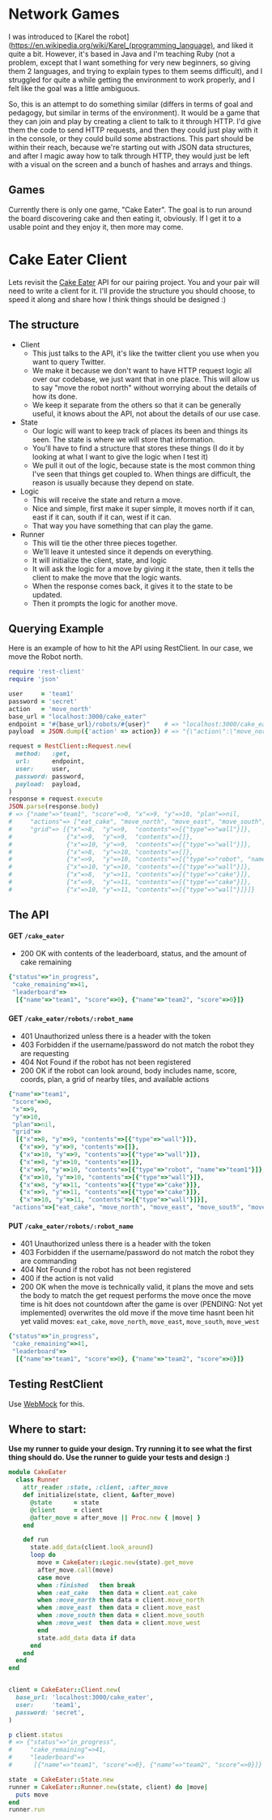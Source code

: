 Network Games
=============

I was introduced to [Karel the robot](https://en.wikipedia.org/wiki/Karel_(programming_language),
and liked it quite a bit. However, it's based in Java and I'm teaching Ruby (not a problem, except
that I want something for very new beginners, so giving them 2 languages, and trying to explain
types to them seems difficult), and I struggled for quite a while getting the environment to work
properly, and I felt like the goal was a little ambiguous.

So, this is an attempt to do something similar (differs in terms of goal and pedagogy, but similar
in terms of the environment). It would be a game that they can join and play by creating a client
to talk to it through HTTP. I'd give them the code to send HTTP requests, and then they could
just play with it in the console, or they could build some abstractions. This part should be
within their reach, because we're starting out with JSON data structures, and after I magic away
how to talk through HTTP, they would just be left with a visual on the screen and a bunch of
hashes and arrays and things.


Games
-----

Currently there is only one game, "Cake Eater". The goal is to run around the board discovering cake
and then eating it, obviously. If I get it to a usable point and they enjoy it, then more may come.


Cake Eater Client
=================

Lets revisit the [Cake Eater](https://github.com/JoshCheek/network_games)
API for our pairing project. You and your pair will need to write a client for it.
I'll provide the structure you should choose, to speed it along and share how
I think things should be designed :)

The structure
-------------

* Client
  * This just talks to the API, it's like the twitter client you use when you want to query Twitter.
  * We make it because we don't want to have HTTP request logic all over our codebase,
    we just want that in one place. This will allow us to say "move the robot north" without worrying
    about the details of how its done.
  * We keep it separate from the others so that it can be generally useful,
    it knows about the API, not about the details of our use case.
* State
  * Our logic will want to keep track of places its been and things its seen.
    The state is where we will store that information.
  * You'll have to find a structure that stores these things
    (I do it by looking at what I want to give the logic when I test it)
  * We pull it out of the logic, because state is the most common thing I've seen that
    things get coupled to. When things are difficult, the reason is usually because they depend on state.
* Logic
  * This will receive the state and return a move.
  * Nice and simple, first make it super simple, it moves north if it can, east if it can, south if it can, west if it can.
  * That way you have something that can play the game.
* Runner
  * This will tie the other three pieces together.
  * We'll leave it untested since it depends on everything.
  * It will initialize the client, state, and logic
  * It will ask the logic for a move by giving it the state,
    then it tells the client to make the move that the logic wants.
  * When the response comes back, it gives it to the state to be updated.
  * Then it prompts the logic for another move.


Querying Example
----------------

Here is an example of how to hit the API using RestClient.
In our case, we move the Robot north.

```ruby
require 'rest-client'
require 'json'

user     = 'team1'
password = 'secret'
action   = 'move_north'
base_url = "localhost:3000/cake_eater"
endpoint = "#{base_url}/robots/#{user}"    # => "localhost:3000/cake_eater/robots/team1"
payload  = JSON.dump({'action' => action}) # => "{\"action\":\"move_north\"}"

request = RestClient::Request.new(
  method:   :get,
  url:      endpoint,
  user:     user,
  password: password,
  payload:  payload,
)
response = request.execute
JSON.parse(response.body)
# => {"name"=>"team1", "score"=>0, "x"=>9, "y"=>10, "plan"=>nil,
#     "actions"=> ["eat_cake", "move_north", "move_east", "move_south", "move_west"],
#     "grid"=> [{"x"=>8,  "y"=>9,  "contents"=>[{"type"=>"wall"}]},
#               {"x"=>9,  "y"=>9,  "contents"=>[]},
#               {"x"=>10, "y"=>9,  "contents"=>[{"type"=>"wall"}]},
#               {"x"=>8,  "y"=>10, "contents"=>[]},
#               {"x"=>9,  "y"=>10, "contents"=>[{"type"=>"robot", "name"=>"team1"}]},
#               {"x"=>10, "y"=>10, "contents"=>[{"type"=>"wall"}]},
#               {"x"=>8,  "y"=>11, "contents"=>[{"type"=>"cake"}]},
#               {"x"=>9,  "y"=>11, "contents"=>[{"type"=>"cake"}]},
#               {"x"=>10, "y"=>11, "contents"=>[{"type"=>"wall"}]}]}
```


The API
-------

#### GET `/cake_eater`

* 200 OK with contents of the leaderboard, status, and the amount of cake remaining

```ruby
{"status"=>"in_progress",
 "cake_remaining"=>41,
 "leaderboard"=>
  [{"name"=>"team1", "score"=>0}, {"name"=>"team2", "score"=>0}]}
```


#### GET `/cake_eater/robots/:robot_name`

* 401 Unauthorized unless there is a header with the token
* 403 Forbidden if the username/password do not match the robot they are requesting
* 404 Not Found if the robot has not been registered
* 200 OK if the robot can look around, body includes name, score, coords, plan, a grid of nearby tiles, and available actions

```ruby
{"name"=>"team1",
 "score"=>0,
 "x"=>9,
 "y"=>10,
 "plan"=>nil,
 "grid"=>
  [{"x"=>8, "y"=>9, "contents"=>[{"type"=>"wall"}]},
   {"x"=>9, "y"=>9, "contents"=>[]},
   {"x"=>10, "y"=>9, "contents"=>[{"type"=>"wall"}]},
   {"x"=>8, "y"=>10, "contents"=>[]},
   {"x"=>9, "y"=>10, "contents"=>[{"type"=>"robot", "name"=>"team1"}]},
   {"x"=>10, "y"=>10, "contents"=>[{"type"=>"wall"}]},
   {"x"=>8, "y"=>11, "contents"=>[{"type"=>"cake"}]},
   {"x"=>9, "y"=>11, "contents"=>[{"type"=>"cake"}]},
   {"x"=>10, "y"=>11, "contents"=>[{"type"=>"wall"}]}],
 "actions"=>["eat_cake", "move_north", "move_east", "move_south", "move_west"]}
```

#### PUT `/cake_eater/robots/:robot_name`

* 401 Unauthorized unless there is a header with the token
* 403 Forbidden if the username/password do not match the robot they are commanding
* 404 Not Found if the robot has not been registered
* 400 if the action is not valid
* 200 OK
  when the move is technically valid, it plans the move and sets the body to match the get request
  performs the move once the move time is hit
  does not countdown after the game is over (PENDING: Not yet implemented)
  overwrites the old move if the move time hasnt been hit yet
  valid moves: `eat_cake`, `move_north`, `move_east`, `move_south`, `move_west`

```ruby
{"status"=>"in_progress",
 "cake_remaining"=>41,
 "leaderboard"=>
  [{"name"=>"team1", "score"=>0}, {"name"=>"team2", "score"=>0}]}
```

Testing RestClient
------------------

Use [WebMock](https://github.com/CodePlatoon/curriculum/blob/a4ffa867c2f657676fe7fafefae4625402587bc8/phase2/testing_with_web_requests.md#stubbing-with-webmock)
for this.


Where to start:
---------------

**Use my runner to guide your design.
Try running it to see what the first thing should do.
Use the runner to guide your tests and design :)**

```ruby
module CakeEater
  class Runner
    attr_reader :state, :client, :after_move
    def initialize(state, client, &after_move)
      @state      = state
      @client     = client
      @after_move = after_move || Proc.new { |move| }
    end

    def run
      state.add_data(client.look_around)
      loop do
        move = CakeEater::Logic.new(state).get_move
        after_move.call(move)
        case move
        when :finished   then break
        when :eat_cake   then data = client.eat_cake
        when :move_north then data = client.move_north
        when :move_east  then data = client.move_east
        when :move_south then data = client.move_south
        when :move_west  then data = client.move_west
        end
        state.add_data data if data
      end
    end
  end
end


client = CakeEater::Client.new(
  base_url: 'localhost:3000/cake_eater',
  user:     'team1',
  password: 'secret',
)

p client.status
# => {"status"=>"in_progress",
#     "cake_remaining"=>41,
#     "leaderboard"=>
#      [{"name"=>"team1", "score"=>0}, {"name"=>"team2", "score"=>0}]}

state  = CakeEater::State.new
runner = CakeEater::Runner.new(state, client) do |move|
  puts move
end
runner.run
```
